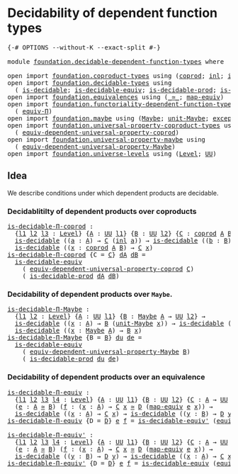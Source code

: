 # Decidability of dependent function types

<pre class="Agda"><a id="53" class="Symbol">{-#</a> <a id="57" class="Keyword">OPTIONS</a> <a id="65" class="Pragma">--without-K</a> <a id="77" class="Pragma">--exact-split</a> <a id="91" class="Symbol">#-}</a>

<a id="96" class="Keyword">module</a> <a id="103" href="foundation.decidable-dependent-function-types.html" class="Module">foundation.decidable-dependent-function-types</a> <a id="149" class="Keyword">where</a>

<a id="156" class="Keyword">open</a> <a id="161" class="Keyword">import</a> <a id="168" href="foundation.coproduct-types.html" class="Module">foundation.coproduct-types</a> <a id="195" class="Keyword">using</a> <a id="201" class="Symbol">(</a><a id="202" href="foundation.coproduct-types.html#1168" class="Datatype">coprod</a><a id="208" class="Symbol">;</a> <a id="210" href="foundation.coproduct-types.html#1239" class="InductiveConstructor">inl</a><a id="213" class="Symbol">;</a> <a id="215" href="foundation.coproduct-types.html#1262" class="InductiveConstructor">inr</a><a id="218" class="Symbol">)</a>
<a id="220" class="Keyword">open</a> <a id="225" class="Keyword">import</a> <a id="232" href="foundation.decidable-types.html" class="Module">foundation.decidable-types</a> <a id="259" class="Keyword">using</a>
  <a id="267" class="Symbol">(</a> <a id="269" href="foundation.decidable-types.html#1828" class="Function">is-decidable</a><a id="281" class="Symbol">;</a> <a id="283" href="foundation.decidable-types.html#6115" class="Function">is-decidable-equiv</a><a id="301" class="Symbol">;</a> <a id="303" href="foundation.decidable-types.html#3737" class="Function">is-decidable-prod</a><a id="320" class="Symbol">;</a> <a id="322" href="foundation.decidable-types.html#6261" class="Function">is-decidable-equiv&#39;</a><a id="341" class="Symbol">)</a>
<a id="343" class="Keyword">open</a> <a id="348" class="Keyword">import</a> <a id="355" href="foundation.equivalences.html" class="Module">foundation.equivalences</a> <a id="379" class="Keyword">using</a> <a id="385" class="Symbol">(</a><a id="386" href="foundation-core.equivalences.html#1607" class="Function Operator">_≃_</a><a id="389" class="Symbol">;</a> <a id="391" href="foundation-core.equivalences.html#1807" class="Function">map-equiv</a><a id="400" class="Symbol">)</a>
<a id="402" class="Keyword">open</a> <a id="407" class="Keyword">import</a> <a id="414" href="foundation.functoriality-dependent-function-types.html" class="Module">foundation.functoriality-dependent-function-types</a> <a id="464" class="Keyword">using</a>
  <a id="472" class="Symbol">(</a> <a id="474" href="foundation.functoriality-dependent-function-types.html#6158" class="Function">equiv-Π</a><a id="481" class="Symbol">)</a>
<a id="483" class="Keyword">open</a> <a id="488" class="Keyword">import</a> <a id="495" href="foundation.maybe.html" class="Module">foundation.maybe</a> <a id="512" class="Keyword">using</a> <a id="518" class="Symbol">(</a><a id="519" href="foundation.maybe.html#1449" class="Function">Maybe</a><a id="524" class="Symbol">;</a> <a id="526" href="foundation.maybe.html#1508" class="Function">unit-Maybe</a><a id="536" class="Symbol">;</a> <a id="538" href="foundation.maybe.html#1576" class="Function">exception-Maybe</a><a id="553" class="Symbol">)</a>
<a id="555" class="Keyword">open</a> <a id="560" class="Keyword">import</a> <a id="567" href="foundation.universal-property-coproduct-types.html" class="Module">foundation.universal-property-coproduct-types</a> <a id="613" class="Keyword">using</a>
  <a id="621" class="Symbol">(</a> <a id="623" href="foundation.universal-property-coproduct-types.html#1636" class="Function">equiv-dependent-universal-property-coprod</a><a id="664" class="Symbol">)</a>
<a id="666" class="Keyword">open</a> <a id="671" class="Keyword">import</a> <a id="678" href="foundation.universal-property-maybe.html" class="Module">foundation.universal-property-maybe</a> <a id="714" class="Keyword">using</a>
  <a id="722" class="Symbol">(</a> <a id="724" href="foundation.universal-property-maybe.html#1988" class="Function">equiv-dependent-universal-property-Maybe</a><a id="764" class="Symbol">)</a>
<a id="766" class="Keyword">open</a> <a id="771" class="Keyword">import</a> <a id="778" href="foundation.universe-levels.html" class="Module">foundation.universe-levels</a> <a id="805" class="Keyword">using</a> <a id="811" class="Symbol">(</a><a id="812" href="Agda.Primitive.html#597" class="Postulate">Level</a><a id="817" class="Symbol">;</a> <a id="819" href="foundation-core.universe-levels.html#222" class="Primitive">UU</a><a id="821" class="Symbol">)</a>
</pre>
## Idea

We describe conditions under which dependent products are decidable.

### Decidablitilty of dependent products over coproducts

<pre class="Agda"><a id="is-decidable-Π-coprod"></a><a id="973" href="foundation.decidable-dependent-function-types.html#973" class="Function">is-decidable-Π-coprod</a> <a id="995" class="Symbol">:</a>
  <a id="999" class="Symbol">{</a><a id="1000" href="foundation.decidable-dependent-function-types.html#1000" class="Bound">l1</a> <a id="1003" href="foundation.decidable-dependent-function-types.html#1003" class="Bound">l2</a> <a id="1006" href="foundation.decidable-dependent-function-types.html#1006" class="Bound">l3</a> <a id="1009" class="Symbol">:</a> <a id="1011" href="Agda.Primitive.html#597" class="Postulate">Level</a><a id="1016" class="Symbol">}</a> <a id="1018" class="Symbol">{</a><a id="1019" href="foundation.decidable-dependent-function-types.html#1019" class="Bound">A</a> <a id="1021" class="Symbol">:</a> <a id="1023" href="foundation-core.universe-levels.html#222" class="Primitive">UU</a> <a id="1026" href="foundation.decidable-dependent-function-types.html#1000" class="Bound">l1</a><a id="1028" class="Symbol">}</a> <a id="1030" class="Symbol">{</a><a id="1031" href="foundation.decidable-dependent-function-types.html#1031" class="Bound">B</a> <a id="1033" class="Symbol">:</a> <a id="1035" href="foundation-core.universe-levels.html#222" class="Primitive">UU</a> <a id="1038" href="foundation.decidable-dependent-function-types.html#1003" class="Bound">l2</a><a id="1040" class="Symbol">}</a> <a id="1042" class="Symbol">{</a><a id="1043" href="foundation.decidable-dependent-function-types.html#1043" class="Bound">C</a> <a id="1045" class="Symbol">:</a> <a id="1047" href="foundation.coproduct-types.html#1168" class="Datatype">coprod</a> <a id="1054" href="foundation.decidable-dependent-function-types.html#1019" class="Bound">A</a> <a id="1056" href="foundation.decidable-dependent-function-types.html#1031" class="Bound">B</a> <a id="1058" class="Symbol">→</a> <a id="1060" href="foundation-core.universe-levels.html#222" class="Primitive">UU</a> <a id="1063" href="foundation.decidable-dependent-function-types.html#1006" class="Bound">l3</a><a id="1065" class="Symbol">}</a> <a id="1067" class="Symbol">→</a>
  <a id="1071" href="foundation.decidable-types.html#1828" class="Function">is-decidable</a> <a id="1084" class="Symbol">((</a><a id="1086" href="foundation.decidable-dependent-function-types.html#1086" class="Bound">a</a> <a id="1088" class="Symbol">:</a> <a id="1090" href="foundation.decidable-dependent-function-types.html#1019" class="Bound">A</a><a id="1091" class="Symbol">)</a> <a id="1093" class="Symbol">→</a> <a id="1095" href="foundation.decidable-dependent-function-types.html#1043" class="Bound">C</a> <a id="1097" class="Symbol">(</a><a id="1098" href="foundation.coproduct-types.html#1239" class="InductiveConstructor">inl</a> <a id="1102" href="foundation.decidable-dependent-function-types.html#1086" class="Bound">a</a><a id="1103" class="Symbol">))</a> <a id="1106" class="Symbol">→</a> <a id="1108" href="foundation.decidable-types.html#1828" class="Function">is-decidable</a> <a id="1121" class="Symbol">((</a><a id="1123" href="foundation.decidable-dependent-function-types.html#1123" class="Bound">b</a> <a id="1125" class="Symbol">:</a> <a id="1127" href="foundation.decidable-dependent-function-types.html#1031" class="Bound">B</a><a id="1128" class="Symbol">)</a> <a id="1130" class="Symbol">→</a> <a id="1132" href="foundation.decidable-dependent-function-types.html#1043" class="Bound">C</a> <a id="1134" class="Symbol">(</a><a id="1135" href="foundation.coproduct-types.html#1262" class="InductiveConstructor">inr</a> <a id="1139" href="foundation.decidable-dependent-function-types.html#1123" class="Bound">b</a><a id="1140" class="Symbol">))</a> <a id="1143" class="Symbol">→</a>
  <a id="1147" href="foundation.decidable-types.html#1828" class="Function">is-decidable</a> <a id="1160" class="Symbol">((</a><a id="1162" href="foundation.decidable-dependent-function-types.html#1162" class="Bound">x</a> <a id="1164" class="Symbol">:</a> <a id="1166" href="foundation.coproduct-types.html#1168" class="Datatype">coprod</a> <a id="1173" href="foundation.decidable-dependent-function-types.html#1019" class="Bound">A</a> <a id="1175" href="foundation.decidable-dependent-function-types.html#1031" class="Bound">B</a><a id="1176" class="Symbol">)</a> <a id="1178" class="Symbol">→</a> <a id="1180" href="foundation.decidable-dependent-function-types.html#1043" class="Bound">C</a> <a id="1182" href="foundation.decidable-dependent-function-types.html#1162" class="Bound">x</a><a id="1183" class="Symbol">)</a>
<a id="1185" href="foundation.decidable-dependent-function-types.html#973" class="Function">is-decidable-Π-coprod</a> <a id="1207" class="Symbol">{</a><a id="1208" class="Argument">C</a> <a id="1210" class="Symbol">=</a> <a id="1212" href="foundation.decidable-dependent-function-types.html#1212" class="Bound">C</a><a id="1213" class="Symbol">}</a> <a id="1215" href="foundation.decidable-dependent-function-types.html#1215" class="Bound">dA</a> <a id="1218" href="foundation.decidable-dependent-function-types.html#1218" class="Bound">dB</a> <a id="1221" class="Symbol">=</a>
  <a id="1225" href="foundation.decidable-types.html#6115" class="Function">is-decidable-equiv</a>
    <a id="1248" class="Symbol">(</a> <a id="1250" href="foundation.universal-property-coproduct-types.html#1636" class="Function">equiv-dependent-universal-property-coprod</a> <a id="1292" href="foundation.decidable-dependent-function-types.html#1212" class="Bound">C</a><a id="1293" class="Symbol">)</a>
    <a id="1299" class="Symbol">(</a> <a id="1301" href="foundation.decidable-types.html#3737" class="Function">is-decidable-prod</a> <a id="1319" href="foundation.decidable-dependent-function-types.html#1215" class="Bound">dA</a> <a id="1322" href="foundation.decidable-dependent-function-types.html#1218" class="Bound">dB</a><a id="1324" class="Symbol">)</a>
</pre>
### Decidability of dependent products over `Maybe`.

<pre class="Agda"><a id="is-decidable-Π-Maybe"></a><a id="1393" href="foundation.decidable-dependent-function-types.html#1393" class="Function">is-decidable-Π-Maybe</a> <a id="1414" class="Symbol">:</a>
  <a id="1418" class="Symbol">{</a><a id="1419" href="foundation.decidable-dependent-function-types.html#1419" class="Bound">l1</a> <a id="1422" href="foundation.decidable-dependent-function-types.html#1422" class="Bound">l2</a> <a id="1425" class="Symbol">:</a> <a id="1427" href="Agda.Primitive.html#597" class="Postulate">Level</a><a id="1432" class="Symbol">}</a> <a id="1434" class="Symbol">{</a><a id="1435" href="foundation.decidable-dependent-function-types.html#1435" class="Bound">A</a> <a id="1437" class="Symbol">:</a> <a id="1439" href="foundation-core.universe-levels.html#222" class="Primitive">UU</a> <a id="1442" href="foundation.decidable-dependent-function-types.html#1419" class="Bound">l1</a><a id="1444" class="Symbol">}</a> <a id="1446" class="Symbol">{</a><a id="1447" href="foundation.decidable-dependent-function-types.html#1447" class="Bound">B</a> <a id="1449" class="Symbol">:</a> <a id="1451" href="foundation.maybe.html#1449" class="Function">Maybe</a> <a id="1457" href="foundation.decidable-dependent-function-types.html#1435" class="Bound">A</a> <a id="1459" class="Symbol">→</a> <a id="1461" href="foundation-core.universe-levels.html#222" class="Primitive">UU</a> <a id="1464" href="foundation.decidable-dependent-function-types.html#1422" class="Bound">l2</a><a id="1466" class="Symbol">}</a> <a id="1468" class="Symbol">→</a>
  <a id="1472" href="foundation.decidable-types.html#1828" class="Function">is-decidable</a> <a id="1485" class="Symbol">((</a><a id="1487" href="foundation.decidable-dependent-function-types.html#1487" class="Bound">x</a> <a id="1489" class="Symbol">:</a> <a id="1491" href="foundation.decidable-dependent-function-types.html#1435" class="Bound">A</a><a id="1492" class="Symbol">)</a> <a id="1494" class="Symbol">→</a> <a id="1496" href="foundation.decidable-dependent-function-types.html#1447" class="Bound">B</a> <a id="1498" class="Symbol">(</a><a id="1499" href="foundation.maybe.html#1508" class="Function">unit-Maybe</a> <a id="1510" href="foundation.decidable-dependent-function-types.html#1487" class="Bound">x</a><a id="1511" class="Symbol">))</a> <a id="1514" class="Symbol">→</a> <a id="1516" href="foundation.decidable-types.html#1828" class="Function">is-decidable</a> <a id="1529" class="Symbol">(</a><a id="1530" href="foundation.decidable-dependent-function-types.html#1447" class="Bound">B</a> <a id="1532" href="foundation.maybe.html#1576" class="Function">exception-Maybe</a><a id="1547" class="Symbol">)</a> <a id="1549" class="Symbol">→</a>
  <a id="1553" href="foundation.decidable-types.html#1828" class="Function">is-decidable</a> <a id="1566" class="Symbol">((</a><a id="1568" href="foundation.decidable-dependent-function-types.html#1568" class="Bound">x</a> <a id="1570" class="Symbol">:</a> <a id="1572" href="foundation.maybe.html#1449" class="Function">Maybe</a> <a id="1578" href="foundation.decidable-dependent-function-types.html#1435" class="Bound">A</a><a id="1579" class="Symbol">)</a> <a id="1581" class="Symbol">→</a> <a id="1583" href="foundation.decidable-dependent-function-types.html#1447" class="Bound">B</a> <a id="1585" href="foundation.decidable-dependent-function-types.html#1568" class="Bound">x</a><a id="1586" class="Symbol">)</a>
<a id="1588" href="foundation.decidable-dependent-function-types.html#1393" class="Function">is-decidable-Π-Maybe</a> <a id="1609" class="Symbol">{</a><a id="1610" class="Argument">B</a> <a id="1612" class="Symbol">=</a> <a id="1614" href="foundation.decidable-dependent-function-types.html#1614" class="Bound">B</a><a id="1615" class="Symbol">}</a> <a id="1617" href="foundation.decidable-dependent-function-types.html#1617" class="Bound">du</a> <a id="1620" href="foundation.decidable-dependent-function-types.html#1620" class="Bound">de</a> <a id="1623" class="Symbol">=</a>
  <a id="1627" href="foundation.decidable-types.html#6115" class="Function">is-decidable-equiv</a>
    <a id="1650" class="Symbol">(</a> <a id="1652" href="foundation.universal-property-maybe.html#1988" class="Function">equiv-dependent-universal-property-Maybe</a> <a id="1693" href="foundation.decidable-dependent-function-types.html#1614" class="Bound">B</a><a id="1694" class="Symbol">)</a>
    <a id="1700" class="Symbol">(</a> <a id="1702" href="foundation.decidable-types.html#3737" class="Function">is-decidable-prod</a> <a id="1720" href="foundation.decidable-dependent-function-types.html#1617" class="Bound">du</a> <a id="1723" href="foundation.decidable-dependent-function-types.html#1620" class="Bound">de</a><a id="1725" class="Symbol">)</a>
</pre>
### Decidability of dependent products over an equivalence

<pre class="Agda"><a id="is-decidable-Π-equiv"></a><a id="1800" href="foundation.decidable-dependent-function-types.html#1800" class="Function">is-decidable-Π-equiv</a> <a id="1821" class="Symbol">:</a>
  <a id="1825" class="Symbol">{</a><a id="1826" href="foundation.decidable-dependent-function-types.html#1826" class="Bound">l1</a> <a id="1829" href="foundation.decidable-dependent-function-types.html#1829" class="Bound">l2</a> <a id="1832" href="foundation.decidable-dependent-function-types.html#1832" class="Bound">l3</a> <a id="1835" href="foundation.decidable-dependent-function-types.html#1835" class="Bound">l4</a> <a id="1838" class="Symbol">:</a> <a id="1840" href="Agda.Primitive.html#597" class="Postulate">Level</a><a id="1845" class="Symbol">}</a> <a id="1847" class="Symbol">{</a><a id="1848" href="foundation.decidable-dependent-function-types.html#1848" class="Bound">A</a> <a id="1850" class="Symbol">:</a> <a id="1852" href="foundation-core.universe-levels.html#222" class="Primitive">UU</a> <a id="1855" href="foundation.decidable-dependent-function-types.html#1826" class="Bound">l1</a><a id="1857" class="Symbol">}</a> <a id="1859" class="Symbol">{</a><a id="1860" href="foundation.decidable-dependent-function-types.html#1860" class="Bound">B</a> <a id="1862" class="Symbol">:</a> <a id="1864" href="foundation-core.universe-levels.html#222" class="Primitive">UU</a> <a id="1867" href="foundation.decidable-dependent-function-types.html#1829" class="Bound">l2</a><a id="1869" class="Symbol">}</a> <a id="1871" class="Symbol">{</a><a id="1872" href="foundation.decidable-dependent-function-types.html#1872" class="Bound">C</a> <a id="1874" class="Symbol">:</a> <a id="1876" href="foundation.decidable-dependent-function-types.html#1848" class="Bound">A</a> <a id="1878" class="Symbol">→</a> <a id="1880" href="foundation-core.universe-levels.html#222" class="Primitive">UU</a> <a id="1883" href="foundation.decidable-dependent-function-types.html#1832" class="Bound">l3</a><a id="1885" class="Symbol">}</a> <a id="1887" class="Symbol">{</a><a id="1888" href="foundation.decidable-dependent-function-types.html#1888" class="Bound">D</a> <a id="1890" class="Symbol">:</a> <a id="1892" href="foundation.decidable-dependent-function-types.html#1860" class="Bound">B</a> <a id="1894" class="Symbol">→</a> <a id="1896" href="foundation-core.universe-levels.html#222" class="Primitive">UU</a> <a id="1899" href="foundation.decidable-dependent-function-types.html#1835" class="Bound">l4</a><a id="1901" class="Symbol">}</a>
  <a id="1905" class="Symbol">(</a><a id="1906" href="foundation.decidable-dependent-function-types.html#1906" class="Bound">e</a> <a id="1908" class="Symbol">:</a> <a id="1910" href="foundation.decidable-dependent-function-types.html#1848" class="Bound">A</a> <a id="1912" href="foundation-core.equivalences.html#1607" class="Function Operator">≃</a> <a id="1914" href="foundation.decidable-dependent-function-types.html#1860" class="Bound">B</a><a id="1915" class="Symbol">)</a> <a id="1917" class="Symbol">(</a><a id="1918" href="foundation.decidable-dependent-function-types.html#1918" class="Bound">f</a> <a id="1920" class="Symbol">:</a> <a id="1922" class="Symbol">(</a><a id="1923" href="foundation.decidable-dependent-function-types.html#1923" class="Bound">x</a> <a id="1925" class="Symbol">:</a> <a id="1927" href="foundation.decidable-dependent-function-types.html#1848" class="Bound">A</a><a id="1928" class="Symbol">)</a> <a id="1930" class="Symbol">→</a> <a id="1932" href="foundation.decidable-dependent-function-types.html#1872" class="Bound">C</a> <a id="1934" href="foundation.decidable-dependent-function-types.html#1923" class="Bound">x</a> <a id="1936" href="foundation-core.equivalences.html#1607" class="Function Operator">≃</a> <a id="1938" href="foundation.decidable-dependent-function-types.html#1888" class="Bound">D</a> <a id="1940" class="Symbol">(</a><a id="1941" href="foundation-core.equivalences.html#1807" class="Function">map-equiv</a> <a id="1951" href="foundation.decidable-dependent-function-types.html#1906" class="Bound">e</a> <a id="1953" href="foundation.decidable-dependent-function-types.html#1923" class="Bound">x</a><a id="1954" class="Symbol">))</a> <a id="1957" class="Symbol">→</a>
  <a id="1961" href="foundation.decidable-types.html#1828" class="Function">is-decidable</a> <a id="1974" class="Symbol">((</a><a id="1976" href="foundation.decidable-dependent-function-types.html#1976" class="Bound">x</a> <a id="1978" class="Symbol">:</a> <a id="1980" href="foundation.decidable-dependent-function-types.html#1848" class="Bound">A</a><a id="1981" class="Symbol">)</a> <a id="1983" class="Symbol">→</a> <a id="1985" href="foundation.decidable-dependent-function-types.html#1872" class="Bound">C</a> <a id="1987" href="foundation.decidable-dependent-function-types.html#1976" class="Bound">x</a><a id="1988" class="Symbol">)</a> <a id="1990" class="Symbol">→</a> <a id="1992" href="foundation.decidable-types.html#1828" class="Function">is-decidable</a> <a id="2005" class="Symbol">((</a><a id="2007" href="foundation.decidable-dependent-function-types.html#2007" class="Bound">y</a> <a id="2009" class="Symbol">:</a> <a id="2011" href="foundation.decidable-dependent-function-types.html#1860" class="Bound">B</a><a id="2012" class="Symbol">)</a> <a id="2014" class="Symbol">→</a> <a id="2016" href="foundation.decidable-dependent-function-types.html#1888" class="Bound">D</a> <a id="2018" href="foundation.decidable-dependent-function-types.html#2007" class="Bound">y</a><a id="2019" class="Symbol">)</a>
<a id="2021" href="foundation.decidable-dependent-function-types.html#1800" class="Function">is-decidable-Π-equiv</a> <a id="2042" class="Symbol">{</a><a id="2043" class="Argument">D</a> <a id="2045" class="Symbol">=</a> <a id="2047" href="foundation.decidable-dependent-function-types.html#2047" class="Bound">D</a><a id="2048" class="Symbol">}</a> <a id="2050" href="foundation.decidable-dependent-function-types.html#2050" class="Bound">e</a> <a id="2052" href="foundation.decidable-dependent-function-types.html#2052" class="Bound">f</a> <a id="2054" class="Symbol">=</a> <a id="2056" href="foundation.decidable-types.html#6261" class="Function">is-decidable-equiv&#39;</a> <a id="2076" class="Symbol">(</a><a id="2077" href="foundation.functoriality-dependent-function-types.html#6158" class="Function">equiv-Π</a> <a id="2085" href="foundation.decidable-dependent-function-types.html#2047" class="Bound">D</a> <a id="2087" href="foundation.decidable-dependent-function-types.html#2050" class="Bound">e</a> <a id="2089" href="foundation.decidable-dependent-function-types.html#2052" class="Bound">f</a><a id="2090" class="Symbol">)</a>

<a id="is-decidable-Π-equiv&#39;"></a><a id="2093" href="foundation.decidable-dependent-function-types.html#2093" class="Function">is-decidable-Π-equiv&#39;</a> <a id="2115" class="Symbol">:</a>
  <a id="2119" class="Symbol">{</a><a id="2120" href="foundation.decidable-dependent-function-types.html#2120" class="Bound">l1</a> <a id="2123" href="foundation.decidable-dependent-function-types.html#2123" class="Bound">l2</a> <a id="2126" href="foundation.decidable-dependent-function-types.html#2126" class="Bound">l3</a> <a id="2129" href="foundation.decidable-dependent-function-types.html#2129" class="Bound">l4</a> <a id="2132" class="Symbol">:</a> <a id="2134" href="Agda.Primitive.html#597" class="Postulate">Level</a><a id="2139" class="Symbol">}</a> <a id="2141" class="Symbol">{</a><a id="2142" href="foundation.decidable-dependent-function-types.html#2142" class="Bound">A</a> <a id="2144" class="Symbol">:</a> <a id="2146" href="foundation-core.universe-levels.html#222" class="Primitive">UU</a> <a id="2149" href="foundation.decidable-dependent-function-types.html#2120" class="Bound">l1</a><a id="2151" class="Symbol">}</a> <a id="2153" class="Symbol">{</a><a id="2154" href="foundation.decidable-dependent-function-types.html#2154" class="Bound">B</a> <a id="2156" class="Symbol">:</a> <a id="2158" href="foundation-core.universe-levels.html#222" class="Primitive">UU</a> <a id="2161" href="foundation.decidable-dependent-function-types.html#2123" class="Bound">l2</a><a id="2163" class="Symbol">}</a> <a id="2165" class="Symbol">{</a><a id="2166" href="foundation.decidable-dependent-function-types.html#2166" class="Bound">C</a> <a id="2168" class="Symbol">:</a> <a id="2170" href="foundation.decidable-dependent-function-types.html#2142" class="Bound">A</a> <a id="2172" class="Symbol">→</a> <a id="2174" href="foundation-core.universe-levels.html#222" class="Primitive">UU</a> <a id="2177" href="foundation.decidable-dependent-function-types.html#2126" class="Bound">l3</a><a id="2179" class="Symbol">}</a> <a id="2181" class="Symbol">{</a><a id="2182" href="foundation.decidable-dependent-function-types.html#2182" class="Bound">D</a> <a id="2184" class="Symbol">:</a> <a id="2186" href="foundation.decidable-dependent-function-types.html#2154" class="Bound">B</a> <a id="2188" class="Symbol">→</a> <a id="2190" href="foundation-core.universe-levels.html#222" class="Primitive">UU</a> <a id="2193" href="foundation.decidable-dependent-function-types.html#2129" class="Bound">l4</a><a id="2195" class="Symbol">}</a>
  <a id="2199" class="Symbol">(</a><a id="2200" href="foundation.decidable-dependent-function-types.html#2200" class="Bound">e</a> <a id="2202" class="Symbol">:</a> <a id="2204" href="foundation.decidable-dependent-function-types.html#2142" class="Bound">A</a> <a id="2206" href="foundation-core.equivalences.html#1607" class="Function Operator">≃</a> <a id="2208" href="foundation.decidable-dependent-function-types.html#2154" class="Bound">B</a><a id="2209" class="Symbol">)</a> <a id="2211" class="Symbol">(</a><a id="2212" href="foundation.decidable-dependent-function-types.html#2212" class="Bound">f</a> <a id="2214" class="Symbol">:</a> <a id="2216" class="Symbol">(</a><a id="2217" href="foundation.decidable-dependent-function-types.html#2217" class="Bound">x</a> <a id="2219" class="Symbol">:</a> <a id="2221" href="foundation.decidable-dependent-function-types.html#2142" class="Bound">A</a><a id="2222" class="Symbol">)</a> <a id="2224" class="Symbol">→</a> <a id="2226" href="foundation.decidable-dependent-function-types.html#2166" class="Bound">C</a> <a id="2228" href="foundation.decidable-dependent-function-types.html#2217" class="Bound">x</a> <a id="2230" href="foundation-core.equivalences.html#1607" class="Function Operator">≃</a> <a id="2232" href="foundation.decidable-dependent-function-types.html#2182" class="Bound">D</a> <a id="2234" class="Symbol">(</a><a id="2235" href="foundation-core.equivalences.html#1807" class="Function">map-equiv</a> <a id="2245" href="foundation.decidable-dependent-function-types.html#2200" class="Bound">e</a> <a id="2247" href="foundation.decidable-dependent-function-types.html#2217" class="Bound">x</a><a id="2248" class="Symbol">))</a> <a id="2251" class="Symbol">→</a>
  <a id="2255" href="foundation.decidable-types.html#1828" class="Function">is-decidable</a> <a id="2268" class="Symbol">((</a><a id="2270" href="foundation.decidable-dependent-function-types.html#2270" class="Bound">y</a> <a id="2272" class="Symbol">:</a> <a id="2274" href="foundation.decidable-dependent-function-types.html#2154" class="Bound">B</a><a id="2275" class="Symbol">)</a> <a id="2277" class="Symbol">→</a> <a id="2279" href="foundation.decidable-dependent-function-types.html#2182" class="Bound">D</a> <a id="2281" href="foundation.decidable-dependent-function-types.html#2270" class="Bound">y</a><a id="2282" class="Symbol">)</a> <a id="2284" class="Symbol">→</a> <a id="2286" href="foundation.decidable-types.html#1828" class="Function">is-decidable</a> <a id="2299" class="Symbol">((</a><a id="2301" href="foundation.decidable-dependent-function-types.html#2301" class="Bound">x</a> <a id="2303" class="Symbol">:</a> <a id="2305" href="foundation.decidable-dependent-function-types.html#2142" class="Bound">A</a><a id="2306" class="Symbol">)</a> <a id="2308" class="Symbol">→</a> <a id="2310" href="foundation.decidable-dependent-function-types.html#2166" class="Bound">C</a> <a id="2312" href="foundation.decidable-dependent-function-types.html#2301" class="Bound">x</a><a id="2313" class="Symbol">)</a>
<a id="2315" href="foundation.decidable-dependent-function-types.html#2093" class="Function">is-decidable-Π-equiv&#39;</a> <a id="2337" class="Symbol">{</a><a id="2338" class="Argument">D</a> <a id="2340" class="Symbol">=</a> <a id="2342" href="foundation.decidable-dependent-function-types.html#2342" class="Bound">D</a><a id="2343" class="Symbol">}</a> <a id="2345" href="foundation.decidable-dependent-function-types.html#2345" class="Bound">e</a> <a id="2347" href="foundation.decidable-dependent-function-types.html#2347" class="Bound">f</a> <a id="2349" class="Symbol">=</a> <a id="2351" href="foundation.decidable-types.html#6115" class="Function">is-decidable-equiv</a> <a id="2370" class="Symbol">(</a><a id="2371" href="foundation.functoriality-dependent-function-types.html#6158" class="Function">equiv-Π</a> <a id="2379" href="foundation.decidable-dependent-function-types.html#2342" class="Bound">D</a> <a id="2381" href="foundation.decidable-dependent-function-types.html#2345" class="Bound">e</a> <a id="2383" href="foundation.decidable-dependent-function-types.html#2347" class="Bound">f</a><a id="2384" class="Symbol">)</a>
</pre>